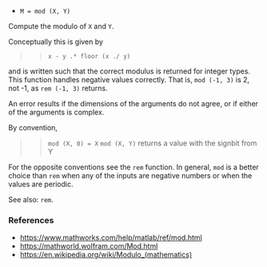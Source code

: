 * `M = mod (X, Y)`

Compute the modulo of `X` and `Y`.

Conceptually this is given by

>> `x - y .* floor (x ./ y)`

and is written such that the correct modulus is returned for
integer types.  This function handles negative values correctly.
That is, `mod (-1, 3)` is 2, not -1, as `rem (-1, 3)` returns.

An error results if the dimensions of the arguments do not agree,
or if either of the arguments is complex.

By convention,

>> `mod (X, 0) = X`
>> `mod (X, Y)`      returns a value with the signbit from Y

For the opposite conventions see the `rem` function.  In general,
`mod` is a better choice than `rem` when any of the inputs are
negative numbers or when the values are periodic.

See also: `rem`.

### References

* https://www.mathworks.com/help/matlab/ref/mod.html
* https://mathworld.wolfram.com/Mod.html
* https://en.wikipedia.org/wiki/Modulo_(mathematics)
